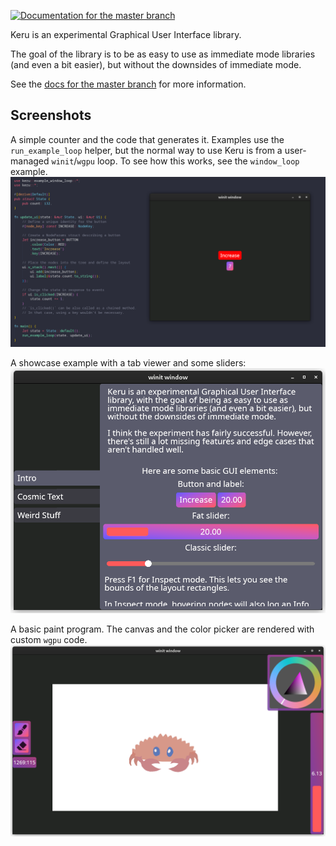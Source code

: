 [![Documentation for the `master` branch](https://img.shields.io/badge/docs-master-informational)](https://kekelp.github.io/keru/keru/index.html)

Keru is an experimental Graphical User Interface library.

The goal of the library is to be as easy to use as immediate mode libraries (and even a bit easier), but without the downsides of immediate mode.

See the [docs for the master branch](https://kekelp.github.io/keru/keru/index.html) for more information.

## Screenshots

A simple counter and the code that generates it. Examples use the `run_example_loop` helper, but the normal way to use Keru is from a user-managed `winit`/`wgpu` loop. To see how this works, see the `window_loop` example.
![Screenshot of counter example](screenshots/counter.png)

A showcase example with a tab viewer and some sliders:
![Screenshot of showcase example](screenshots/showcase.png)

A basic paint program. The canvas and the color picker are rendered with custom `wgpu` code.
![Screenshot of paint example](screenshots/paint.png)
